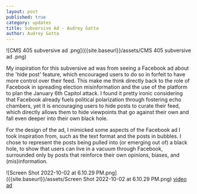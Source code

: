```yaml
---
layout: post
published: true
category: updates
title: Subversive Ad - Audrey Gatta
author: Audrey Gatta
---
```

![CMS 405 subversive ad .png]({{site.baseurl}}/assets/CMS 405 subversive ad .png)

My inspiration for this subversive ad was from seeing a Facebook ad about the 'hide post' feature, which encouraged users to do so in forfeit to have more control over their feed. This make me think directly back to the role of Facebook in spreading election misinformation and the use of the platform to plan the January 6th Capitol attack. I found it pretty ironic considering that Facebook already fuels political polarization through fostering echo chambers, yet it is encouraging users to hide posts to curate their feed, which directly allows them to hide viewpoints that go against their own and fall even deeper into their own black hole. 

For the design of the ad, I mimicked some aspects of the Facebook ad I took inspiration from, such as the text format and the posts in bubbles. I chose to represent the posts being pulled into (or emerging out of) a black hole, to show that users can live in a vacuum through Facebook, surrounded only by posts that reinforce their own opinions, biases, and (mis)information. 

![Screen Shot 2022-10-02 at 6.10.29 PM.png]({{site.baseurl}}/assets/Screen Shot 2022-10-02 at 6.10.29 PM.png)
[video ad](https://www.facebook.com/ads/library/?id=3207705286149455)
